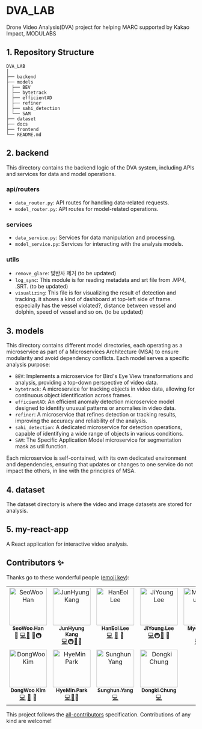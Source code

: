 # DVA_LAB
Drone Video Analysis(DVA) project for helping MARC supported by Kakao Impact, MODULABS

## 1. Repository Structure
```
DVA_LAB
│
├── backend
├── models
│ ├── BEV
│ ├── bytetrack
│ ├── efficientAD
│ ├── refiner
│ ├── sahi_detection
│ └── SAM
├── dataset
├── docs
├── frontend
└── README.md
```

## 2. backend
This directory contains the backend logic of the DVA system, including APIs and services for data and model operations.
### api/routers
- `data_router.py`: API routes for handling data-related requests.
- `model_router.py`: API routes for model-related operations.
### services
- `data_service.py`: Services for data manipulation and processing.
- `model_service.py`: Services for interacting with the analysis models.
### utils
- `remove_glare`: 빛반사 제거 (to be updated)
- `log_sync`: This module is for reading metadata and srt file from .MP4, .SRT. (to be updated)
- `visualizing`: This file is for visualizing the result of detection and tracking.
it shows a kind of dashboard at top-left side of frame. especially has the vessel violated?, distance between vessel and dolphin, speed of vessel and so on. (to be updated)

## 3. models
This directory contains different model directories, each operating as a microservice as part of a Microservices Architecture (MSA) to ensure modularity and avoid dependency conflicts. Each model serves a specific analysis purpose:
- `BEV`: Implements a microservice for Bird's Eye View transformations and analysis, providing a top-down perspective of video data.
- `bytetrack`: A microservice for tracking objects in video data, allowing for continuous object identification across frames.
- `efficientAD`: An efficient anomaly detection microservice model designed to identify unusual patterns or anomalies in video data.
- `refiner`: A microservice that refines detection or tracking results, improving the accuracy and reliability of the analysis.
- `sahi_detection`: A dedicated microservice for detection operations, capable of identifying a wide range of objects in various conditions.
- `SAM`: The Specific Application Model microservice for segmentation mask as util function.

Each microservice is self-contained, with its own dedicated environment and dependencies, ensuring that updates or changes to one service do not impact the others, in line with the principles of MSA.

## 4. dataset
The dataset directory is where the video and image datasets are stored for analysis.

## 5. my-react-app
A React application for interactive video analysis.

## Contributors ✨

Thanks go to these wonderful people ([emoji key](https://allcontributors.org/docs/en/emoji-key)):

<!-- ALL-CONTRIBUTORS-LIST:START - Do not remove or modify this section -->
<!-- prettier-ignore-start -->
<!-- markdownlint-disable -->
<table>
    <tbody>
        <tr>
            <td align="center" valign="top" width="14.28%"><a href="https://github.com/swhan0329"><img
                        src="https://avatars.githubusercontent.com/u/46466469?v=4?s=100" width="100px;"
                        alt="SeoWoo Han" /><br /><sub><b>SeoWoo Han</b></sub></a><br /><a
                    title="Maintenance">🚧</a>
                <a href="https://github.com/DVA-LAB/DVA_LAB/commits?author=swhan0329"
                    title="Code">💻</a><a
                    href="https://github.com/DVA-LAB/DVA_LAB/commits?author=swhan0329"
                    title="Documentation">📖</a> <a
                    title="Reviewed Pull Requests">👀</a><a 
                    title="Infrastructure (Hosting, Build-Tools, etc)">🚇</a>
            </td>
            <td align="center" valign="top" width="14.28%"><a href="https://github.com/JunHyungKang"><img
                        src="https://avatars.githubusercontent.com/u/48425469?v=4?s=100" width="100px;"
                        alt="JunHyung Kang" /><br /><sub><b>JunHyung Kang</b></sub></a><br />
                <a href="https://github.com/DVA-LAB/DVA_LAB/commits?author=JunHyungKang"
                    title="Code">💻</a><a 
                    title="Infrastructure (Hosting, Build-Tools, etc)">🚇</a><a
                    href="https://github.com/DVA-LAB/DVA_LAB/commits?author=JunHyungKang"
                    title="Documentation">📖</a><a
                    title="Reviewed Pull Requests">👀</a>
            </td>
            <td align="center" valign="top" width="14.28%"><a href="https://github.com/roytravel"><img
                        src="https://avatars.githubusercontent.com/u/46618353?v=44?s=100" width="100px;"
                        alt="HanEol Lee" /><br /><sub><b>HanEol Lee</b></sub></a><br />
                <a href="https://github.com/DVA-LAB/DVA_LAB/commits?author=roytravel"
                    title="Code">💻</a> <a
                    href="https://github.com/DVA-LAB/DVA_LAB/commits?author=roytravel"
                    title="Documentation">📖</a> <a
                    title="Reviewed Pull Requests">👀</a>
            </td>
          <td align="center" valign="top" width="14.28%"><a href="https://github.com/jiyoung-e"><img
                        src="https://avatars.githubusercontent.com/u/68890429?v=4?s=100" width="100px;"
                        alt="JiYoung Lee" /><br /><sub><b>JiYoung Lee</b></sub></a><br /><a
                    href="https://github.com/DVA-LAB/DVA_LAB/commits?author=jiyoung-e"
                    title="Code">💻</a><a 
                    title="Infrastructure (Hosting, Build-Tools, etc)">🚇</a><a
                    href="https://github.com/DVA-LAB/DVA_LAB/commits?author=jiyoung-e"
                    title="Documentation">📖</a> <a
                    title="Reviewed Pull Requests">👀</a></td>
            <td align="center" valign="top" width="14.28%"><a href="https://github.com/roche-MH"><img
                        src="https://avatars.githubusercontent.com/u/53164586?v=4?s=100" width="100px;"
                        alt="MyeongHun Lim" /><br /><sub><b>MyeongHun Lim</b></sub></a><br />
                <a href="https://github.com/DVA-LAB/DVA_LAB/commits?author=roche-MH"
                    title="Code">💻</a><a
                    href="https://github.com/DVA-LAB/DVA_LAB/commits?author=roche-MH"
                    title="Documentation">📖</a>
                <a title="Reviewed Pull Requests">👀</a>
            </td>
            <td align="center" valign="top" width="14.28%"><a href="https://github.com/woohyuun"><img
                        src="https://avatars.githubusercontent.com/u/98294094?v=4?s=100" width="100px;"
                        alt="WooHyun Jeon" /><br /><sub><b>WooHyun Jeon</b></sub></a><br /><a
                    href="https://github.com/DVA-LAB/DVA_LAB/commits?author=woohyuun"
                    title="Code">💻</a> <a
                    href="https://github.com/DVA-LAB/DVA_LAB/commits?author=woohyuun"
                    title="Documentation">📖</a> <a
                    title="Reviewed Pull Requests">👀</a></td>
            <td align="center" valign="top" width="14.28%"><a href="https://github.com/jognsu98"><img
                        src="https://avatars.githubusercontent.com/u/64674244?v=4?s=100" width="100px;"
                        alt="JongSu Choi" /><br /><sub><b>JongSu Choi</b></sub></a><br /><a href="https://github.com/DVA-LAB/DVA_LAB/commits?author=jognsu98"
                    title="Code">💻</a> <a
                    href="https://github.com/DVA-LAB/DVA_LAB/commits?author=jognsu98"
                    title="Documentation">📖</a> <a
                    title="Reviewed Pull Requests">👀</a></td>
        </tr>
        <tr>
            <td align="center" valign="top" width="14.28%"><a href="https://github.com/dwjustin"><img
                        src="https://avatars.githubusercontent.com/u/77228085?v=4?s=100" width="100px;"
                        alt="DongWoo Kim" /><br /><sub><b>DongWoo Kim</b></sub></a><br /><a
                    href="https://github.com/DVA-LAB/DVA_LAB/commits?author=dwjustin"
                    title="Code">💻</a> <a
                    href="https://github.com/DVA-LAB/DVA_LAB/commits?author=dwjustin"
                    title="Documentation">📖</a> <a
                    title="Reviewed Pull Requests">👀</a></td>
            <td align="center" valign="top" width="14.28%"><a href="https://github.com/lemonbuilder"><img
                        src="https://avatars.githubusercontent.com/u/103490406?v=4?s=100" width="100px;"
                        alt="HyeMin Park" /><br /><sub><b>HyeMin Park</b></sub></a><br /><a
                    href="https://github.com/DVA-LAB/DVA_LAB/commits?author=lemonbuilder"
                    title="Code">💻</a><a
                    href="https://github.com/DVA-LAB/DVA_LAB/commits?author=lemonbuilder"
                    title="Documentation">📖</a><a
                    title="Reviewed Pull Requests">👀</a></td>
            <td align="center" valign="top" width="14.28%"><a href="https://github.com/SungHunYang"><img
                        src="https://avatars.githubusercontent.com/u/143378988?v=4?s=100" width="100px;"
                        alt="Sunghun Yang" /><br /><sub><b>Sunghun Yang</b></sub></a><br /><a
                  href="https://github.com/DVA-LAB/DVA_LAB/commits?author=SungHunYang"
                  title="Code">💻</a> </td>
            <td align="center" valign="top" width="14.28%"><a href="https://github.com/dkccccc"><img
                        src="https://avatars.githubusercontent.com/u/89681203?v=4?s=100" width="100px;"
                        alt="Dongki Chung" /><br /><sub><b>Dongki Chung</b></sub></a><br /><a
                  href="https://github.com/DVA-LAB/DVA_LAB/commits?author=dkccccc"
                  title="Code">💻</a> </td>
        </tr>
    </tbody>
</table>

<!-- markdownlint-restore -->
<!-- prettier-ignore-end -->

<!-- ALL-CONTRIBUTORS-LIST:END -->

This project follows the [all-contributors](https://allcontributors.org) specification.
Contributions of any kind are welcome!
